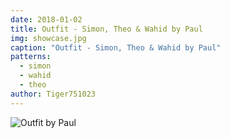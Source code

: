 ```yaml
---
date: 2018-01-02
title: Outfit - Simon, Theo & Wahid by Paul
img: showcase.jpg
caption: "Outfit - Simon, Theo & Wahid by Paul"
patterns:
  - simon
  - wahid
  - theo
author: Tiger751023
---
```


![Outfit by Paul](/img/showcase/outfit-wahid-theo-simon-by-paul/high_back.jpg)
